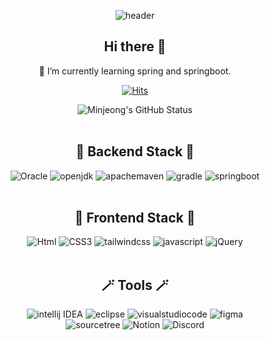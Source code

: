 <div align="center">

![header](https://capsule-render.vercel.app/api?type=Waving&color=timeGradient&height=150&section=header&text=Minjeong's%20Github&fontSize=50)

## Hi there 👋
🌱 I’m currently learning spring and springboot.

[![Hits](https://hits.seeyoufarm.com/api/count/incr/badge.svg?url=https%3A%2F%2Fgithub.com%2Fbe-anything%2Fhit-counter&count_bg=%23577fde&title_bg=%23577fde&icon=&icon_color=%23577fde&title=hits&edge_flat=true)](https://hits.seeyoufarm.com)

![Minjeong's GitHub Status](https://github-readme-stats.vercel.app/api?username=be-anything&show_icons=true)
<br>
<br>
## 🧶 Backend Stack 🧶
![Oracle](https://img.shields.io/badge/Oracle-F80000?style=flat&logo=Oracle&logoColor=white)
![openjdk](https://img.shields.io/badge/Java-5865F2?style=flat&logo=openjdk&logoColor=white)
![apachemaven](https://img.shields.io/badge/Apachemaven-C71A36?style=flat&logo=apachemaven&logoColor=white)
![gradle](https://img.shields.io/badge/Gradle-02303A?style=flat&logo=gradle&logoColor=white)
![springboot](https://img.shields.io/badge/Springboot-6DB33F?style=flat&logo=springboot&logoColor=white)
<br>
<br>
## 🎨 Frontend Stack 🎨
![Html](https://img.shields.io/badge/Html-E34F26?style=flat&logo=Html&logoColor=white)
![CSS3](https://img.shields.io/badge/CSS3-1572B6?style=flat&logo=CSS3&logoColor=white)
![tailwindcss](https://img.shields.io/badge/Tailwind%20CSS-06B6D4?style=flat&logo=tailwindcss&logoColor=white)
![javascript](https://img.shields.io/badge/javascript-F7DF1E?style=flat&logo=javascript&logoColor=white)
![jQuery](https://img.shields.io/badge/jQuery-0769AD?style=flat&logo=jQuery&logoColor=white)
<br>
<br>
## 🪄 Tools 🪄
![intellij IDEA](https://img.shields.io/badge/intelliJ%20IDEA-000000?style=flat&logo=intellij%20Idea&logoColor=white)
![eclipse](https://img.shields.io/badge/Eclipse-2C2255?style=flat&logo=eclipse&logoColor=white)
![visualstudiocode](https://img.shields.io/badge/Visual%20Studio%20code-007ACC?style=flat&logo=visualstudiocode&logoColor=white)
![figma](https://img.shields.io/badge/figma-F24E1E?style=flat&logo=figma&logoColor=white)
<br>
![sourcetree](https://img.shields.io/badge/Sourcetree-0052CC?style=flat&logo=sourcetree&logoColor=white)
![Notion](https://img.shields.io/badge/Notion-000000?style=flat&logo=Notion&logoColor=white)
![Discord](https://img.shields.io/badge/Discord-5865F2?style=flat&logo=Discord&logoColor=white)


</div>
